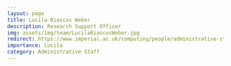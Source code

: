 ```yaml
---
layout: page
title: Lucila Riascos Weber
description: Research Support Officer
img: assets/img/team/LucilaRiascosWeber.jpg
redirect: https://www.imperial.ac.uk/computing/people/administrative-staff/
importance: Lucila
category: Administrative Staff
---
```

